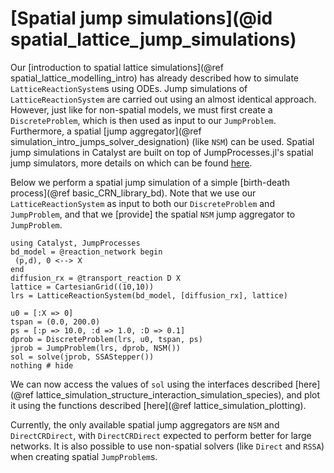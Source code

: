 # [Spatial jump simulations](@id spatial_lattice_jump_simulations)
Our [introduction to spatial lattice simulations](@ref spatial_lattice_modelling_intro) has already described how to simulate `LatticeReactionSystem`s using ODEs. Jump simulations of `LatticeReactionSystem` are carried out using an almost identical approach. However, just like for non-spatial models, we must first create a `DiscreteProblem`, which is then used as input to our `JumpProblem`. Furthermore, a spatial [jump aggregator](@ref simulation_intro_jumps_solver_designation) (like `NSM`) can be used. Spatial jump simulations in Catalyst are built on top of JumpProcesses.jl's spatial jump simulators, more details on which can be found [here](https://docs.sciml.ai/JumpProcesses/stable/tutorials/spatial/).

Below we perform a spatial jump simulation of a simple [birth-death process](@ref basic_CRN_library_bd). Note that we use our `LatticeReactionSystem` as input to both our `DiscreteProblem` and `JumpProblem`, and that we [provide] the spatial `NSM` jump aggregator to `JumpProblem`.
```@example spatial_jump
using Catalyst, JumpProcesses
bd_model = @reaction_network begin
 (p,d), 0 <--> X
end
diffusion_rx = @transport_reaction D X
lattice = CartesianGrid((10,10))
lrs = LatticeReactionSystem(bd_model, [diffusion_rx], lattice)

u0 = [:X => 0]
tspan = (0.0, 200.0)
ps = [:p => 10.0, :d => 1.0, :D => 0.1]
dprob = DiscreteProblem(lrs, u0, tspan, ps)
jprob = JumpProblem(lrs, dprob, NSM())
sol = solve(jprob, SSAStepper())
nothing # hide
```
We can now access the values of `sol` using the interfaces described [here](@ref lattice_simulation_structure_interaction_simulation_species), and plot it using the functions described [here](@ref lattice_simulation_plotting).

Currently, the only available spatial jump aggregators are `NSM` and `DirectCRDirect`, with `DirectCRDirect` expected to perform better for large networks. It is also possible to use non-spatial solvers (like `Direct` and `RSSA`) when creating spatial `JumpProblem`s.